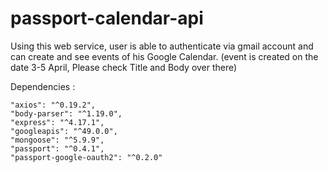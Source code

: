# passport-calendar-api

Using this web service, user is able to authenticate via gmail account and can create and see events of his Google Calendar.
(event is created on the date 3-5 April, Please check Title and Body over there)

Dependencies : 

    "axios": "^0.19.2",
    "body-parser": "^1.19.0",
    "express": "^4.17.1",
    "googleapis": "^49.0.0",
    "mongoose": "^5.9.9",
    "passport": "^0.4.1",
    "passport-google-oauth2": "^0.2.0"
